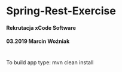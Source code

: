 # Spring-Rest-Exercise

#### Rekrutacja xCode Software

#### 03.2019 Marcin Woźniak

#

To build app type: mvn clean install